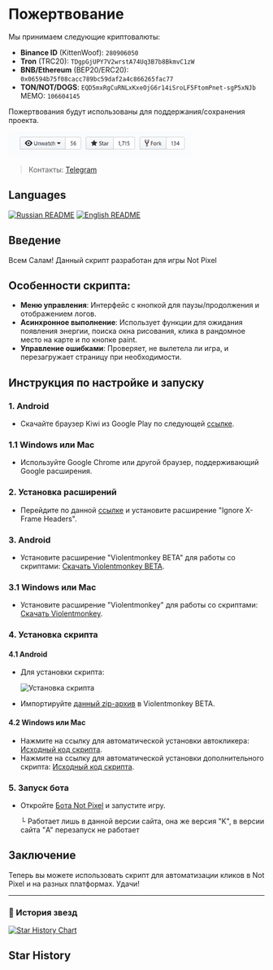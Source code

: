 # Пожертвование

Мы принимаем следующие криптовалюты:

- **Binance ID** (KittenWoof): `280906050`
- **Tron** (TRC20): `TDgpGjUPY7V2wrstA74Uq3B7b8BkmvС1zW`
- **BNB/Ethereum** (BEP20/ERC20): `0x06594b75f08cacc789bc59daf2a4c866265fac77`
-  **TON/NOT/DOGS**: `EQD5mxRgCuRNLxKxeOjG6r14iSroLF5FtomPnet-sgP5xNJb` MEMO: `106604145`

Пожертвования будут использованы для поддержания/сохранения проекта.

<img src="https://github.com/VemLavarALoucaGamers/vlalg-nimbus/blob/main/editable/github-star.gif" alt="nimbus-star" />

> Контакты: [Telegram](https://t.me/kittenwof)

## Languages
[![Russian README](https://raw.githubusercontent.com/hjnilsson/country-flags/master/png100px/ru.png)](README.md) [![English README](https://raw.githubusercontent.com/hjnilsson/country-flags/master/png100px/us.png)](README_EN.md) 

## Введение

Всем Салам!
Данный скрипт разработан для игры Not Pixel

## Особенности скрипта:

- **Меню управления**: Интерфейс с кнопкой для паузы/продолжения и отображением логов.
- **Асинхронное выполнение**: Использует функции для ожидания появления энергии, поиска окна рисования, клика в рандомное место на карте и по кнопке paint.
- **Управление ошибками**: Проверяет, не вылетела ли игра, и перезагружает страницу при необходимости.

## Инструкция по настройке и запуску

### 1. Android
- Скачайте браузер Kiwi из Google Play по следующей [ссылке](https://play.google.com/store/apps/details?id=com.kiwibrowser.browser).

### 1.1 Windows или Mac
- Используйте Google Chrome или другой браузер, поддерживающий Google расширения.

### 2. Установка расширений
- Перейдите по данной [ссылке](https://chromewebstore.google.com/detail/ignore-x-frame-headers/gleekbfjekiniecknbkamfmkohkpodhe) и установите расширение "Ignore X-Frame Headers".

### 3. Android
- Установите расширение "Violentmonkey BETA" для работы со скриптами:
  [Скачать Violentmonkey BETA](https://chromewebstore.google.com/detail/violentmonkey-beta/opokoaglpekkimldnlggpoagmjegichg).

### 3.1 Windows или Mac
- Установите расширение "Violentmonkey" для работы со скриптами:
  [Скачать Violentmonkey](https://chromewebstore.google.com/detail/violentmonkey/jinjaccalgkegednnccohejagnlnfdag).

### 4. Установка скрипта

#### 4.1 Android
- Для установки скрипта:
  
  ![Установка скрипта](https://github.com/ilfae/Script-Not-Pixel/blob/main/img/1.png)

- Импортируйте [данный zip-архив](https://github.com/ilfae/Script-Not-Pixel/raw/refs/heads/main/@kittenwof.zip) в Violentmonkey BETA.

#### 4.2 Windows или Mac
- Нажмите на ссылку для автоматической установки автокликера:
  [Исходный код скрипта](https://github.com/ilfae/Script-Not-Pixel/raw/main/Not-Pixel-AutoFarm.user.js).
- Нажмите на ссылку для автоматической установки дополнительного скрипта:
  [Исходный код скрипта](https://github.com/ilfae/Script-Not-Pixel/raw/main/Not-Pixel-Restart.user.js).
  
### 5. Запуск бота
- Откройте [Бота Not Pixel](https://web.telegram.org/k/#?tgaddr=tg%3A%2F%2Fresolve%3Fdomain%3Dnotpixel%26appname%3Dapp%26startapp%3Df2001120886) и запустите игру.
  
  └ Работает лишь в данной версии сайта, она же версия "K", в версии сайта "A" перезапуск не работает

## Заключение

Теперь вы можете использовать скрипт для автоматизации кликов в Not Pixel и на разных платформах. Удачи!

---

### 🌟 История звезд

[![Star History Chart](https://api.star-history.com/svg?repos=ilfae/Script-Not-Pixel&type=Date)](https://star-history.com/#ilfae/Script-Not-Pixel&Date)
## Star History
